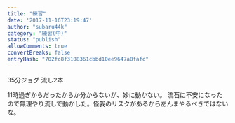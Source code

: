 ```yaml
---
title: "練習"
date: '2017-11-16T23:19:47'
author: "subaru44k"
category: "練習(中)"
status: "publish"
allowComments: true
convertBreaks: false
entryHash: "702fc8f3108361cbbd10ee9647a8fafc"
---
```

35分ジョグ
流し2本

11時過ぎからだったからか分からないが、妙に動かない。
流石に不安になったので無理やり流しで動かした。怪我のリスクがあるからあんまやるべきではないな。
